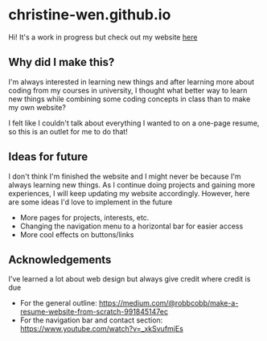 # christine-wen.github.io
Hi! It's a work in progress but check out my website [here](https://christine-wen.github.io)

## Why did I make this?
I'm always interested in learning new things and after learning more about coding from my courses in university, I thought what better way to learn new things while combining some coding concepts in class than to make my own website?

I felt like I couldn't talk about everything I wanted to on a one-page resume, so this is an outlet for me to do that!

## Ideas for future
I don't think I'm finished the website and I might never be because I'm always learning new things. As I continue doing projects and gaining more experiences, I will keep updating my website accordingly. However, here are some ideas I'd love to implement in the future
* More pages for projects, interests, etc.
* Changing the navigation menu to a horizontal bar for easier access
* More cool effects on buttons/links

## Acknowledgements
I've learned a lot about web design but always give credit where credit is due
* For the general outline: https://medium.com/@robbcobb/make-a-resume-website-from-scratch-991845147ec
* For the navigation bar and contact section: https://www.youtube.com/watch?v=_xkSvufmjEs
